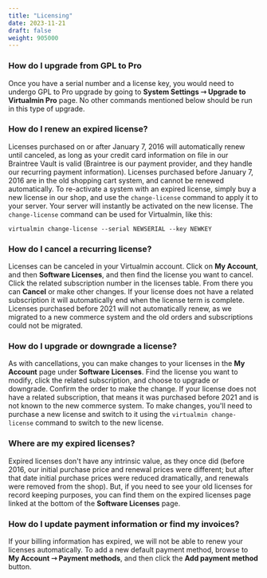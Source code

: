 ```yaml
---
title: "Licensing"
date: 2023-11-21
draft: false
weight: 905000
---
```

### How do I upgrade from GPL to Pro

Once you have a serial number and a license key, you would need to undergo GPL to Pro upgrade by going to **System Settings ⇾ Upgrade to Virtualmin Pro** page. No other commands mentioned below should be run in this type of upgrade.

### How do I renew an expired license?
Licenses purchased on or after January 7, 2016 will automatically renew until canceled, as long as your credit card information on file in our Braintree Vault is valid (Braintree is our payment provider, and they handle our recurring payment information). Licenses purchased before January 7, 2016 are in the old shopping cart system, and cannot be renewed automatically. To re-activate a system with an expired license, simply buy a new license in our shop, and use the `change-license` command to apply it to your server. Your server will instantly be activated on the new license. The `change-license` command can be used for Virtualmin, like this:

```nginx
virtualmin change-license --serial NEWSERIAL --key NEWKEY
```

### How do I cancel a recurring license?

Licenses can be canceled in your Virtualmin account. Click on **My Account**, and then **Software Licenses**, and then find the license you want to cancel. Click the related subscription number in the licenses table. From there you can **Cancel** or make other changes. If your license does not have a related subscription it will automatically end when the license term is complete. Licenses purchased before 2021 will not automatically renew, as we migrated to a new commerce system and the old orders and subscriptions could not be migrated.

### How do I upgrade or downgrade a license?
As with cancellations, you can make changes to your licenses in the **My Account** page under **Software Licenses**. Find the license you want to modify, click the related subscription, and choose to upgrade or downgrade. Confirm the order to make the change. If your license does not have a related subscription, that means it was purchased before 2021 and is not known to the new commerce system. To make changes, you'll need to purchase a new license and switch to it using the `virtualmin change-license` command to switch to the new license.

### Where are my expired licenses?
Expired licenses don't have any intrinsic value, as they once did (before 2016, our initial purchase price and renewal prices were different; but after that date initial purchase prices were reduced dramatically, and renewals were removed from the shop). But, if you need to see your old licenses for record keeping purposes, you can find them on the expired licenses page linked at the bottom of the **Software Licenses** page.

### How do I update payment information or find my invoices?
If your billing information has expired, we will not be able to renew your licenses automatically. To add a new default payment method, browse to **My Account ⇾ Payment methods**, and then click the **Add payment method** button.
